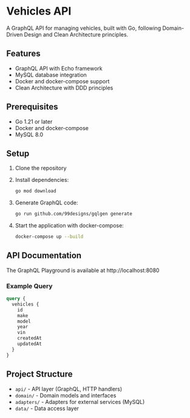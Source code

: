 # Vehicles API

A GraphQL API for managing vehicles, built with Go, following Domain-Driven Design and Clean Architecture principles.

## Features

- GraphQL API with Echo framework
- MySQL database integration
- Docker and docker-compose support
- Clean Architecture with DDD principles

## Prerequisites

- Go 1.21 or later
- Docker and docker-compose
- MySQL 8.0

## Setup

1. Clone the repository
2. Install dependencies:
   ```bash
   go mod download
   ```

3. Generate GraphQL code:
   ```bash
   go run github.com/99designs/gqlgen generate
   ```

4. Start the application with docker-compose:
   ```bash
   docker-compose up --build
   ```

## API Documentation

The GraphQL Playground is available at http://localhost:8080

### Example Query

```graphql
query {
  vehicles {
    id
    make
    model
    year
    vin
    createdAt
    updatedAt
  }
}
```

## Project Structure

- `api/` - API layer (GraphQL, HTTP handlers)
- `domain/` - Domain models and interfaces
- `adapters/` - Adapters for external services (MySQL)
- `data/` - Data access layer 